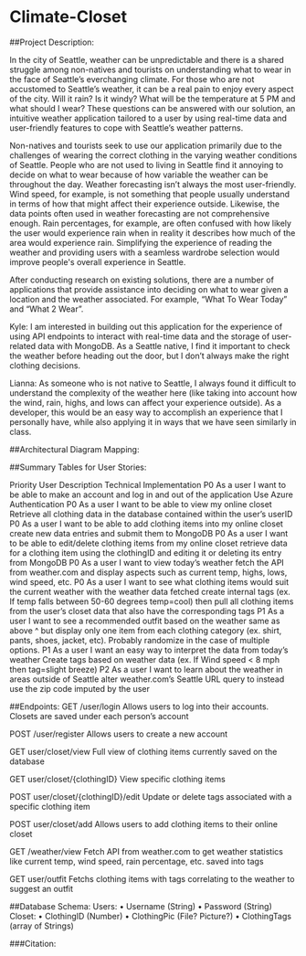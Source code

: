 # Climate-Closet


##Project Description:

In the city of Seattle, weather can be unpredictable and there is a shared struggle among non-natives and tourists on understanding what to wear in the face of Seattle’s everchanging climate. For those who are not accustomed to Seattle’s weather, it can be a real pain to enjoy every aspect of the city. Will it rain? Is it windy? What will be the temperature at 5 PM and what should I wear? These questions can be answered with our solution, an intuitive weather application tailored to a user by using real-time data and user-friendly features to cope with Seattle’s weather patterns.

Non-natives and tourists seek to use our application primarily due to the challenges of wearing the correct clothing in the varying weather conditions of Seattle. People who are not used to living in Seattle find it annoying to decide on what to wear because of how variable the weather can be throughout the day. Weather forecasting isn’t always the most user-friendly. Wind speed, for example, is not something that people usually understand in terms of how that might affect their experience outside. Likewise, the data points often used in weather forecasting are not comprehensive enough. Rain percentages, for example, are often confused with how likely the user would experience rain when in reality it describes how much of the area would experience rain. Simplifying the experience of reading the weather and providing users with a seamless wardrobe selection would improve people's overall experience in Seattle.

After conducting research on existing solutions, there are a number of applications that provide assistance into deciding on what to wear given a location and the weather associated. For example, “What To Wear Today” and “What 2 Wear”.  

Kyle: I am interested in building out this application for the experience of using API endpoints to interact with real-time data and the storage of user-related data with MongoDB. As a Seattle native, I find it important to check the weather before heading out the door, but I don’t always make the right clothing decisions.

Lianna: As someone who is not native to Seattle, I always found it difficult to understand the complexity of the weather here (like taking into account how the wind, rain, highs, and lows can affect your experience outside). As a developer, this would be an easy way to accomplish an experience that I personally have, while also applying it in ways that we have seen similarly in class. 


##Architectural Diagram Mapping:



##Summary Tables for User Stories:

Priority	User	Description	Technical Implementation
P0	As a user	I want to be able to make an account and log in and out of the application	Use Azure Authentication
P0	As a user	I want to be able to view my online closet	Retrieve all clothing data in the database contained within the user’s userID
P0	As a user	I want to be able to add clothing items into my online closet	create new data entries and submit them to MongoDB
P0	As a user	I want to be able to edit/delete clothing items from my online closet	retrieve data for a clothing item using the clothingID and editing it or deleting its entry from MongoDB
P0	As a user	I want to view today’s weather	fetch the API from weather.com and display aspects such as current temp, highs, lows, wind speed, etc.
P0	As a user	I want to see what clothing items would suit the current weather	with the weather data fetched create internal tags (ex. If temp falls between 50-60 degrees temp=cool) then pull all clothing items from the user’s closet data that also have the corresponding tags
P1	As a user	I want to see a recommended outfit based on the weather	same as above ^ but display only one item from each clothing category (ex. shirt, pants, shoes, jacket, etc). Probably randomize in the case of multiple options. 
P1	As a user	I want an easy way to interpret the data from today’s weather	Create tags based on weather data (ex. If Wind speed < 8 mph then tag=slight breeze)
P2	As a user	I want to learn about the weather in areas outside of Seattle	alter weather.com’s Seattle URL query to instead use the zip code imputed by the user


##Endpoints:
GET /user/login
Allows users to log into their accounts. Closets are saved under each person’s account

POST /user/register
Allows users to create a new account

GET user/closet/view
Full view of clothing items currently saved on the database

GET user/closet/{clothingID}
View specific clothing items

POST user/closet/{clothingID}/edit
Update or delete tags associated with a specific clothing item

POST user/closet/add
Allows users to add clothing items to their online closet

GET /weather/view
Fetch API from weather.com to get weather statistics like current temp, wind speed, rain percentage, etc. saved into tags

GET user/outfit
Fetchs clothing items with tags correlating to the weather to suggest an outfit


##Database Schema:
Users:
•	Username (String)
•	Password (String)
Closet:
•	ClothingID (Number)
•	ClothingPic (File? Picture?)
•	ClothingTags (array of Strings)

















###Citation:


